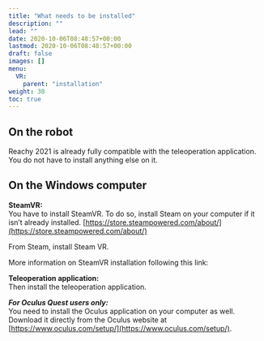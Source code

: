 ```yaml
---
title: "What needs to be installed"
description: ""
lead: ""
date: 2020-10-06T08:48:57+00:00
lastmod: 2020-10-06T08:48:57+00:00
draft: false
images: []
menu:
  VR:
    parent: "installation"
weight: 30
toc: true
---
```


## On the robot

Reachy 2021 is already fully compatible with the teleoperation application. You do not have to install anything else on it.

## On the Windows computer

**SteamVR:**  
You have to install SteamVR.
To do so, install Steam on your computer if it isn’t already installed.
[https://store.steampowered.com/about/](https://store.steampowered.com/about/)

From Steam, install Steam VR.

More information on SteamVR installation following this link:  

**Teleoperation application:**  
Then install the teleoperation application.

***For Oculus Quest users only:***  
You need to install the Oculus application on your computer as well.  
Download it directly from the Oculus website at [https://www.oculus.com/setup/](https://www.oculus.com/setup/).

